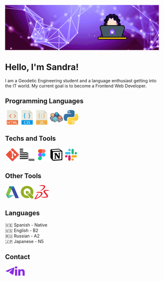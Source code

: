 
<img src="images/github-banner.png" width="900px" align="top" />
<!--<img src="images/geacodes-logo.png" width="120px" align="right" /> -->

<br/>

# Hello, I'm Sandra!
 I am a Geodetic Engineering student and a language enthusiast getting into the IT world. My current goal is to become a Frontend Web Developer.


## Programming Languages

<img title="HTML5" alt="HTML5" align="left" width="48px" src="images/html-svgrepo-com.svg"/>
<img title="CSS" alt="CSS" align="left" width="48px" src="images/css-svgrepo-com.svg" />
<img title="Javascript" alt="Javascript" align="left" width="48px" src="images/javascript-svgrepo-com.svg" />
<img title="VB6" alt="VB6" align="left" width="48px" src="images/icons8-microsoft-visual-basic-6-100.png" />
<img title="Python" alt="Python" align="left" width="48px" src="images/python-svgrepo-com.svg" />


<br />
<br />
<br />

## Techs and Tools
<img title="Git" alt="Git" align="left" width="48px" src="images/git-svgrepo-com.svg"/>
<img title="BEM" alt="BEM" align="left" width="48px" src="images/bem-svgrepo-com.svg"/>
<img title="Figma" alt="Figma" align="left" width="48px" src="images/figma-svgrepo-com.svg"/>
<img title="Notion" alt="Notion" align="left" width="48px" src="images/notion-svgrepo-com.svg"/>
<img title="Slack" alt="Slack" align="left" width="48px" src="images/slack-svgrepo-com.svg"/>


<br />
<br />
<br />

## Other Tools
<img title="Autodesk" alt="Autodesk" align="left" width="48px" src="images/autodesk-svgrepo-com.svg"/>
<img title="QGIS" alt="QGIS" align="left" width="48px" src="images/qgis-svgrepo-com.svg"/>
<img title="Solidworks" alt="Solidworks" align="left" width="48px" src="images/solidworks-svgrepo-com.svg"/>

<br />
<br />
<br />

## Languages

🇻🇪 Spanish - Native
<br />
🇺🇸 English - B2
<br />
🇷🇺 Russian - A2
<br />
🇯🇵 Japanese - N5

## Contact

[<img title="Telegram" align="left" alt="geasand | Telegram" width="32px" src="images/telegram-svgrepo-com (1).svg" />](https://t.me/geasand)
    
[<img title="Linkedin" align="left" alt="geasand | Linkedin" width="32px" src="images/linkedin-svgrepo-com.svg" margin="10px" />](https://www.linkedin.com/in/geasand/)



<!--
**geasand/geasand** is a ✨ _special_ ✨ repository because its `README.md` (this file) appears on your GitHub profile.

Here are some ideas to get you started:

- 🔭 I’m currently working on ...
- 🌱 I’m currently learning ...
- 👯 I’m looking to collaborate on ...
- 🤔 I’m looking for help with ...
- 💬 Ask me about ...
- 📫 How to reach me: ...
-->

